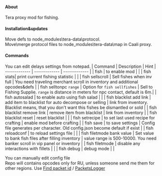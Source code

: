 #### About
Tera proxy mod for fishing.<br>
#### Installation&updates
Move defs to node_modules\tera-data\protocol.<br>
Move\merge protocol files to node_modules\tera-data\map in Caali proxy.<br>
#### Commands
You can edit delays settings from notepad.
| Command  | Description | Hint
| ------------- | ------------- | ------------- |
| fish | to enable mod  |  |
| fish stats| print current fishing statistic  |  |
| fish sellscroll | Sell fishes when inv full | You need traveling merchant scroll in inventory and additional opcodes&defs |
| fish selltonpc `range` | Option for `fish sellfishes` | Sell to Fishing Supplie. `range` is distance in meters for npc contact, default is 6m.|
| fish autosalad | to enable auto using fish salad  |  |
| fish blacklist add link | add item to blacklist for auto decompose or selling | link from inventory. Blacklist means, that you don't want this fishes be dismantled or sold |
| fish blacklist remove link | remove item from blacklist |  link from inventory |
| fish blacklist reset | reset blacklist |   |
| fish setrecipe | to set last used recipe for crafting  | enable mod before crafting  |
| fish save | to save settings  | Config file generates per character. Old config.json become default if exist |
| fish reloadconf | to reload settings file |  |
| fish filetmode bank value | Set value to bank fish files after filling inventory | value range is 500-10000. You need banker scroll in vip panel or inventory |
| fish filetmode | disable any interactions with fillets  |   |
| fish debug | debug mode  |   |


You can manually edit config file<br>
Repo will contains opcodes only for RU, unless someone send me them for other regions. Use [Find packet id](https://github.com/Owyn/alex-packet-id-finder) / [PacketsLogger](https://github.com/SoliaRdi/PacketsLogger)<br>
